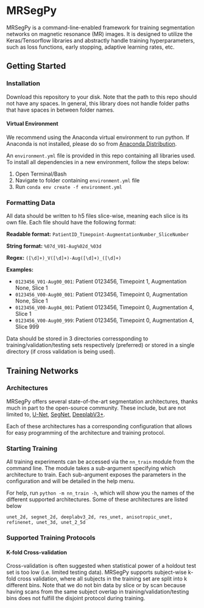 # MRSegPy
MRSegPy is a command-line-enabled framework for training segmentation networks on magnetic resonance (MR) images. It is designed to utilize the Keras/Tensorflow libraries and abstractly handle training hyperparameters,
such as loss functions, early stopping, adaptive learning rates, etc.

## Getting Started
### Installation
Download this repository to your disk. Note that the path to this repo should not have any spaces. In general, this library does not handle folder paths that have spaces in between folder names.

#### Virtual Environment
We recommend using the Anaconda virtual environment to run python. If Anaconda is not installed, please do so from [Anaconda Distribution](https://www.anaconda.com/distribution/).

An `environment.yml` file is provided in this repo containing all libraries used. To install all dependencies in a new environment, follow the steps below:
1. Open Terminal/Bash
2. Navigate to folder containing `environment.yml` file
3. Run `conda env create -f environment.yml`

### Formatting Data
All data should be written to h5 files slice-wise, meaning each slice is its own file. Each file should have the following format:

**Readable format:** `PatientID_Timepoint-AugmentationNumber_SliceNumber`

**String format:** `%07d_V01-Aug%02d_%03d`

**Regex:** `([\d]+)_V([\d]+)-Aug([\d]+)_([\d]+)`

**Examples:**
- `0123456_V01-Aug00_001`: Patient 0123456, Timepoint 1, Augmentation None, Slice 1
- `0123456_V00-Aug00_001`: Patient 0123456, Timepoint 0, Augmentation None, Slice 1
- `0123456_V00-Aug04_001`: Patient 0123456, Timepoint 0, Augmentation 4, Slice 1
- `0123456_V00-Aug00_999`: Patient 0123456, Timepoint 0, Augmentation 4, Slice 999

Data should be stored in 3 directories corressponding to training/validation/testing sets respectively (preferred) or stored in a single directory (if cross validation is being used).

## Training Networks
### Architectures
MRSegPy offers several state-of-the-art segmentation architectures, thanks much in part to the open-source community. These include, but are not limited to, [U-Net](https://link.springer.com/chapter/10.1007/978-3-319-24574-4_28), [SegNet](https://ieeexplore.ieee.org/abstract/document/7803544), [DeeplabV3+](https://arxiv.org/abs/1802.02611).

Each of these architectures has a corresponding configuration that allows for easy programming of the architecture and training protocol.

### Starting Training
All training experiments can be accessed via the `nn_train` module from the command line. The module takes a sub-argument specifying which architecture to train. Each sub-argument exposes the parameters in the configuration and will be detailed in the help menu.

For help, run `python -m nn_train -h`, which will show you the names of the different supported architectures. Some of these architectures are listed below

```
unet_2d, segnet_2d, deeplabv3_2d, res_unet, anisotropic_unet, refinenet, unet_3d, unet_2_5d
```

### Supported Training Protocols
#### K-fold Cross-validation
Cross-validation is often suggested when statistical power of a holdout test set is too low (i.e. limited testing data). MRSegPy supports subject-wise k-fold cross validation, where all subjects in the training set are split into k different bins. Note that we do not bin data by slice or by scan because having scans from the same subject overlap in training/validation/testing bins does not fulfill the disjoint protocol during training.

```
```
